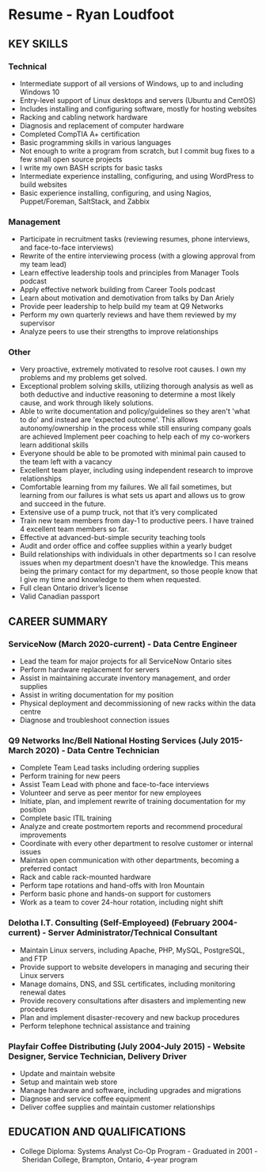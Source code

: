 # Resume - Ryan Loudfoot

## KEY SKILLS

### Technical

* Intermediate support of all versions of Windows, up to and including Windows 10
* Entry-level support of Linux desktops and servers (Ubuntu and CentOS)
* Includes installing and configuring software, mostly for hosting websites
* Racking and cabling network hardware
* Diagnosis and replacement of computer hardware
* Completed CompTIA A+ certification
* Basic programming skills in various languages
* Not enough to write a program from scratch, but I commit bug fixes to a few small open source projects
* I write my own BASH scripts for basic tasks
* Intermediate experience installing, configuring, and using WordPress to build websites
* Basic experience installing, configuring, and using Nagios, Puppet/Foreman, SaltStack, and Zabbix

### Management

* Participate in recruitment tasks (reviewing resumes, phone interviews, and face-to-face interviews)
* Rewrite of the entire interviewing process (with a glowing approval from my team lead)
* Learn effective leadership tools and principles from Manager Tools podcast
* Apply effective network building from Career Tools podcast
* Learn about motivation and demotivation from talks by Dan Ariely
* Provide peer leadership to help build my team at Q9 Networks
* Perform my own quarterly reviews and have them reviewed by my supervisor
* Analyze peers to use their strengths to improve relationships

### Other

* Very proactive, extremely motivated to resolve root causes. I own my problems and my problems get solved.
* Exceptional problem solving skills, utilizing thorough analysis as well as both deductive and inductive reasoning to determine a most likely cause, and work through likely solutions.
* Able to write documentation and policy/guidelines so they aren't 'what to do' and instead are 'expected outcome'. This allows autonomy/ownership in the process while still ensuring company goals are achieved Implement peer coaching to help each of my co-workers learn additional skills
* Everyone should be able to be promoted with minimal pain caused to the team left with a vacancy
* Excellent team player, including using independent research to improve relationships
* Comfortable learning from my failures. We all fail sometimes, but learning from our failures is what sets us apart and allows us to grow and succeed in the future.
* Extensive use of a pump truck, not that it’s very complicated
* Train new team members from day-1 to productive peers. I have trained 4 excellent team members so far.
* Effective at advanced-but-simple security teaching tools
* Audit and order office and coffee supplies within a yearly budget
* Build relationships with individuals in other departments so I can resolve issues when my department doesn't have the knowledge. This means being the primary contact for my department, so those people know that I give my time and knowledge to them when requested.
* Full clean Ontario driver’s license
* Valid Canadian passport

## CAREER SUMMARY

### ServiceNow (March 2020-current) - Data Centre Engineer

* Lead the team for major projects for all ServiceNow Ontario sites
* Perform hardware replacement for servers
* Assist in maintaining accurate inventory management, and order supplies
* Assist in writing documentation for my position
* Physical deployment and decommissioning of new racks within the data centre
* Diagnose and troubleshoot connection issues

### Q9 Networks Inc/Bell National Hosting Services (July 2015-March 2020) - Data Centre Technician

* Complete Team Lead tasks including ordering supplies
* Perform training for new peers
* Assist Team Lead with phone and face-to-face interviews
* Volunteer and serve as peer mentor for new employees
* Initiate, plan, and implement rewrite of training documentation for my position
* Complete basic ITIL training
* Analyze and create postmortem reports and recommend procedural improvements
* Coordinate with every other department to resolve customer or internal issues
* Maintain open communication with other departments, becoming a preferred contact
* Rack and cable rack-mounted hardware
* Perform tape rotations and hand-offs with Iron Mountain
* Perform basic phone and hands-on support for customers
* Work as a team to cover 24-hour rotation, including night shift

### Delotha I.T. Consulting (Self-Employeed) (February 2004-current) - Server Administrator/Technical Consultant

* Maintain Linux servers, including Apache, PHP, MySQL, PostgreSQL, and FTP
* Provide support to website developers in managing and securing their Linux servers
* Manage domains, DNS, and SSL certificates, including monitoring renewal dates
* Provide recovery consultations after disasters and implementing new procedures
* Plan and implement disaster-recovery and new backup procedures
* Perform telephone technical assistance and training

### Playfair Coffee Distributing (July 2004-July 2015) - Website Designer, Service Technician, Delivery Driver

* Update and maintain website
* Setup and maintain web store
* Manage hardware and software, including upgrades and migrations
* Diagnose and service coffee equipment
* Deliver coffee supplies and maintain customer relationships

## EDUCATION AND QUALIFICATIONS

* College Diploma: Systems Analyst Co-Op Program - Graduated in 2001 - Sheridan College, Brampton, Ontario, 4-year program
